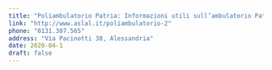 ```yaml
---
title: "Poliambulatorio Patria: Informazioni utili sull’ambulatorio Patria di Alessandria"
link: "http://www.aslal.it/poliambulatorio-2"
phone: "0131.307.565"
address: "Via Pacinotti 38, Alessandria"
date: 2020-04-1
draft: false
---
```



